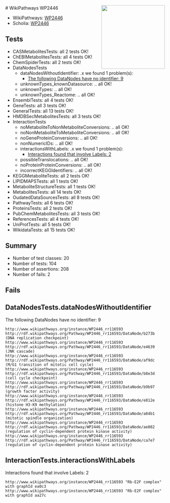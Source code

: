 <img style="float: right; width: 200px" src="https://upload.wikimedia.org/wikipedia/commons/thumb/8/83/Wplogo_with_text_500.png/640px-Wplogo_with_text_500.png" />
# WikiPathways WP2446

* WikiPathways: [WP2446](https://wikipathways.org/pathways/WP2446)
* Scholia: [WP2446](https://scholia.toolforge.org/wikipathways/WP2446)
## Tests
* CASMetabolitesTests: all 2 tests OK!
* ChEBIMetabolitesTests: all 4 tests OK!
* ChemSpiderTests: all 2 tests OK!
* DataNodesTests
    * dataNodesWithoutIdentifier: .x we found 1 problem(s):
        * [The following DataNodes have no identifier: 9](#d2d32fa8)
    * unknownTypes_knownDatasource: .. all OK!
    * unknownTypes: .. all OK!
    * unknownTypes_Reactome: .. all OK!
* EnsemblTests: all 4 tests OK!
* GeneTests: all 3 tests OK!
* GeneralTests: all 13 tests OK!
* HMDBSecMetabolitesTests: all 3 tests OK!
* InteractionTests
    * noMetaboliteToNonMetaboliteConversions: .. all OK!
    * noNonMetaboliteToMetaboliteConversions: .. all OK!
    * noGeneProteinConversions: .. all OK!
    * nonNumericIDs: .. all OK!
    * interactionsWithLabels: .x we found 1 problem(s):
        * [Interactions found that involve Labels: 2](#630d2679)
    * possibleTranslocations: .. all OK!
    * noProteinProteinConversions: .. all OK!
    * incorrectKEGGIdentifiers: .. all OK!
* KEGGMetaboliteTests: all 2 tests OK!
* LIPIDMAPSTests: all 1 tests OK!
* MetaboliteStructureTests: all 1 tests OK!
* MetabolitesTests: all 14 tests OK!
* OudatedDataSourcesTests: all 8 tests OK!
* PathwayTests: all 6 tests OK!
* ProteinsTests: all 2 tests OK!
* PubChemMetabolitesTests: all 3 tests OK!
* ReferencesTests: all 4 tests OK!
* UniProtTests: all 5 tests OK!
* WikidataTests: all 15 tests OK!


## Summary

* Number of test classes: 20
* Number of tests: 104
* Number of assertions: 208
* Number of fails: 2

## Fails

<a name="d2d32fa8" />

## DataNodesTests.dataNodesWithoutIdentifier

The following DataNodes have no identifier: 9
```
http://www.wikipathways.org/instance/WP2446_rr116593 http://rdf.wikipathways.org/Pathway/WP2446_rr116593/DataNode/b273b (DNA replication checkpoint)
http://www.wikipathways.org/instance/WP2446_rr116593 http://rdf.wikipathways.org/Pathway/WP2446_rr116593/DataNode/e4639 (JNK cascade)
http://www.wikipathways.org/instance/WP2446_rr116593 http://rdf.wikipathways.org/Pathway/WP2446_rr116593/DataNode/af9dc (M/G1 transition of mitotic cell cycle)
http://www.wikipathways.org/instance/WP2446_rr116593 http://rdf.wikipathways.org/Pathway/WP2446_rr116593/DataNode/b8e3d (cell cycle checkpoint)
http://www.wikipathways.org/instance/WP2446_rr116593 http://rdf.wikipathways.org/Pathway/WP2446_rr116593/DataNode/b9b97 (growth factor activity)
http://www.wikipathways.org/instance/WP2446_rr116593 http://rdf.wikipathways.org/Pathway/WP2446_rr116593/DataNode/e812e (histone H3-K9 methylation)
http://www.wikipathways.org/instance/WP2446_rr116593 http://rdf.wikipathways.org/Pathway/WP2446_rr116593/DataNode/a84b1 (mitotic spindle organization)
http://www.wikipathways.org/instance/WP2446_rr116593 http://rdf.wikipathways.org/Pathway/WP2446_rr116593/DataNode/ae082 (regulation of cyclin-dependent protein kinase activity)
http://www.wikipathways.org/instance/WP2446_rr116593 http://rdf.wikipathways.org/Pathway/WP2446_rr116593/DataNode/ca7e7 (regulation of cyclin-dependent protein kinase activity)
```

<a name="630d2679" />

## InteractionTests.interactionsWithLabels

Interactions found that involve Labels: 2
```
http://www.wikipathways.org/instance/WP2446_rr116593 "Rb-E2F complex" with graphId ea0c3
http://www.wikipathways.org/instance/WP2446_rr116593 "Rb-E2F complex" with graphId aa27c
```

